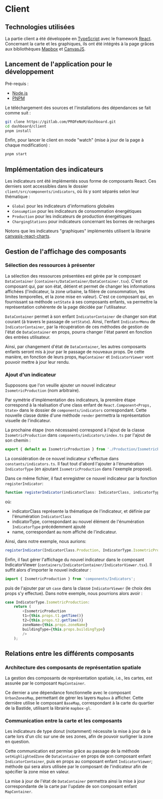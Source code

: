 # Client

## Technologies utilisées

La partie client a été développée en [TypeScript](https://www.typescriptlang.org/) avec le framework [React](https://fr.reactjs.org/).
Concernant la carte et les graphiques, ils ont été intégrés à la page grâces aux bibliothèques [Mapbox](https://www.mapbox.com/) et [CanvasJS](https://canvasjs.com/react-charts/).

## Lancement de l'application pour le développement

Pré-requis :

- [Node.js](https://nodejs.org/en/)
- [PNPM](https://pnpm.io/)

Le téléchargement des sources et l'installations des dépendances se fait comme suit :

```bash
git clone https://gitlab.com/PROFeNoM/dashboard.git
cd dashboard/client
pnpm install
```

Enfin, pour lancer le client en mode "watch" (mise à jour de la page à chaque modification) :

```bash
pnpm start
```

## Implémentation des indicateurs

Les indicateurs ont été implémentés sous forme de composants React. Ces derniers sont accessibles dans le dossier `client/src/components/indicators`, où ils y sont séparés selon leur thématique :

- `Global` pour les indicateurs d'informations globales
- `Consumption` pour les indicateurs de consommation énergétiques
- `Production` pour les indicateurs de production énergétiques
- `ChargingStations` pour indicateurs concernant les bornes de recharges

Notons que les indicateurs "graphiques" implémentés utilisent la librairie [canvasjs-react-charts](https://www.npmjs.com/package/canvasjs-react-charts).

## Gestion de l'affichage des composants

### Sélection des ressources à présenter

La sélection des ressources présentées est gérée par le composant `DataContainer` (`containers/DataContainer/DataContainer.tsx`). C'est ce composant qui, par son état, détient et permet de changer les informations affichées (l'indicateur, la zone urbaine, la filière de consommation, les limites temporelles, et la zone mise en valeur). C'est ce composant qui, en fournissant sa méthode `setState` à ses composants enfants, va permettre la représentation cohérente de la page décidée par l'utilisateur.

`DataContainer` permet à son enfant `IndicatorContainer` de changer son état courant (à travers le passage de `setState`). Ainsi, l'enfant `IndicatorMenu` de `IndicatorContainer`, par la récupération de ces méthodes de gestion de l'état de `DataContainer` en props, pourra changer l'état parent en fonction des entrées utilisateur.

Ainsi, par changement d'état de `DataContainer`, les autres composants enfants seront mis à jour par le passage de nouveaux props. De cette manière, en fonction de leurs props, `MapContainer` et `IndicatorViewer` vont pouvoir mettre à jour leur rendu.

### Ajout d'un indicateur

Supposons que l'on veuille ajouter un nouvel indicateur `IsometricProduction` (nom arbitraire).

Par symétrie d'implémentation des indicateurs, la première étape correspond à la réalisation d'une class enfant de `React.Component<Props, State>` dans le dossier de `components/indicators` correspondant. Cette nouvelle classe dotée d'une méthode ``render`` permettra la représentation visuelle de l'indicateur.

La prochaine étape (non nécessaire) correspond à l'ajout de la classe `IsometricProduction` dans `components/indicators/index.ts` par l'ajout de son chemin :
```ts
export { default as IsometricProduction } from './Production/IsometricProduction/IsometricProduction'
```

La considération de ce nouvel indicateur s'effectue dans `constants/indicators.ts`.
Il faut tout d'abord l'ajouter à l'énumération `IndicatorType` (en ajoutant `IsometricProduction` dans l'exemple proposé).

Dans ce même fichier, il faut enregistrer ce nouvel indicateur par la fonction `registerIndicator`:
```ts
function registerIndicator(indicatorClass: IndicatorClass, indicatorType: IndicatorType, name: string): void
```
où:

- indicatorClass représente la thématique de l'indicateur, et définie par l'énumération `IndicatorClass`
- indicatorType, correspondant au nouvel élément de l'énumération `IndicatorType` précédemment ajouté
- name, correspondant au nom affiché de l'indicateur.

Ainsi, dans notre exemple, nous aurions: 
```ts
registerIndicator(IndicatorClass.Production, IndicatorType.IsometricProduction, 'Représentation isométrique');
```

Enfin, il faut gérer l'affichage du nouvel indicateur dans le composant IndicatorViewer (`containers/IndicatorContainer/IndicatorViewer.tsx`).
Il suffit alors d'importer le nouvel indicateur :
```ts
import { IsometricProduction } from 'components/Indicators';
```

puis de l'ajouter par un `case` dans la classe `IndicatorViewer` (le choix des props s'y effectue). Dans notre exemple, nous pourrions alors avoir :
```ts
case IndicatorType.IsometricProduction:
    return (
        <IsometricProduction
        t1={this.props.t1.getTime()}
        t2={this.props.t2.getTime()}
        zoneName={this.props.zoneName}
        buildingType={this.props.buildingType}
        />
    );
```

## Relations entre les différents composants

### Architecture des composants de représentation spatiale

La gestion des composants de représentation spatiale, i.e., les cartes, est assurée par le composant `MapContainer`.

Ce dernier a une dépendance fonctionnelle avec le composant `UrbanZonesMap`, permettant de gérer les layers `Mapbox` à afficher. Cette dernière utilise le composant `BaseMap`, correspondant à la carte du quartier de la Bastide, utilisant la librairie `mapbox-gl`.

### Communication entre la carte et les composants

Les indicateurs de type donut (notamment) nécessite la mise à jour de la carte lors d'un clic sur une de ses zones, afin de pouvoir surligner la zone en question.

Cette communication est permise grâce au passage de la méthode `setHighlightedZone` de `DataContainer` en props de son composant enfant `IndicatorContainer`, puis en props au composant enfant `IndicatorViewer`; méthode qui sera alors utilisée par le composant de l'indicateur afin de spécifier la zone mise en valeur.

La mise à jour de l'état de `DataContainer` permettra ainsi la mise à jour correspondante de la carte par l'update de son composant enfant `MapContainer`.
